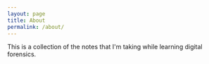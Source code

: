 ```yaml
---
layout: page
title: About
permalink: /about/
---
```


This is a collection of the notes that I'm taking while learning digital forensics. 
